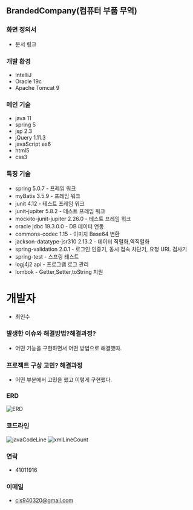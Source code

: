 ## BrandedCompany(컴퓨터 부품 무역)

### 화면 정의서
*  문서 링크

### 개발 환경
* IntelliJ
* Oracle 19c
* Apache Tomcat 9

### 메인 기술
* java 11
* spring 5
* jsp 2.3
* jQuery 1.11.3
* javaScript es6
* html5
* css3

### 특징 기술
* spring 5.0.7 - 프레임 워크
* myBatis 3.5.9 - 프레임 워크
* junit 4.12 - 테스트 프레임 워크
* junit-jupiter 5.8.2 - 테스트 프레임 워크
* mockito-junit-jupiter 2.26.0 - 테스트 프레임 워크
* oracle jdbc 19.3.0.0 - DB 데이터 연동
* commons-codec 1.15 - 이미지 Base64 변환
* jackson-datatype-jsr310 2.13.2 - 데이터 직렬화,역직렬화
* spring-validation 2.0.1 - 로그인 인증기, 동시 접속 차단기, 요청 URL 검사기
* spring-test - 스프링 테스트
* logj4j2 api - 프로그램 로그 관리
* lombok - Getter,Setter,toString 지원


# 개발자
* 최인수

### 발생한 이슈와 해결방법?해결과정?
*  어떤 기능을 구현하면서 어떤 방법으로 해결했따.

### 프로젝트 구상 고민? 해결과정
*  어떤 부분에서 고민을 했고 이렇게 구현했다.

### ERD
![ERD](https://user-images.githubusercontent.com/49363880/181417239-2bd53605-6fc7-4cab-b43a-30f326758c63.PNG)

### 코드라인
![javaCodeLine](https://user-images.githubusercontent.com/49363880/181418393-cc347d27-2983-4e62-bf5b-6ee0244ec48c.PNG)
![xmlLineCount](https://user-images.githubusercontent.com/49363880/181418451-2a136115-9ea9-4a67-96fb-9040e29d209c.JPG)
### 연락
* 41011916
### 이메일
* cis940320@gmail.com
